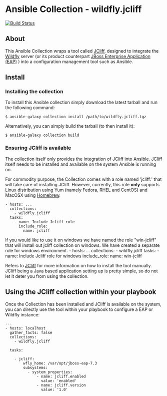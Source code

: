 # Ansible Collection - wildfly.jcliff

[![Build Status](https://github.com/ansible-middleware/ansible_collections_jcliff/workflows/CI/badge.svg?branch=master)](https://github.com/ansible-middleware/ansible_collections_jcliff/actions/workflows/ci.yml)

## About

This Ansible Collection wraps a tool called [JCliff](https://github.com/bserdar/jcliff), designed to integrate the [Wildfly](https://wildfly.org/) server (or its product counterpart  [JBoss Enterprise Application (EAP)](https://www.redhat.com/en/technologies/jboss-middleware/application-platform) ) into a configuration management tool such as Ansible.

## Install

### Installing the collection

To install this Ansible collection simply download the latest tarball and run the following command:

    $ ansible-galaxy collection install /path/to/wildfly.jcliff.tgz

Alternatively, you can simply build the tarball (to then install it):

    $ ansible-galaxy collection build

### Ensuring JCliff is available

The collection itself only provides the integration of JCliff into Ansible. JCliff itself needs to be installed and available on the system Ansible is running on.

For commodity purpose, the Collection comes with a role named 'jcliff:' that will take care of installing JCliff. However, currently, this role **only** supports Linux distribution using Yum (namely Fedora, RHEL and CentOS) and MacOSX using [Homebrew](https://brew.sh/).

    - hosts: ...
      collections:
        - wildfly.jcliff
      tasks:
        - name: Include Jcliff role
          include_role:
            name: jcliff

If you would like to use it on windows we have named the role "win-jcliff" that will install out jcliff collection on windows. We have created a separate role for windows environment.
    - hosts: ...
      collections:
        - wildfly.jcliff
      tasks:
        - name: Include Jcliff role for windows
          include_role:
            name: win-jcliff


Refers to [JCliff](https://github.com/bserdar/jcliff) for more information on how to install the tool manually. JCliff being a Java based application setting up is pretty simple, so do not let it deter you from using the collection.

## Using the JCliff collection within your playbook

Once the Collection has been installed and JCliff is available on the system, you can directly use the tool within your playbook to configure a EAP or Wildfly instance:

    ---
    - hosts: localhost
      gather_facts: false
      collections:
        - wildfly.jcliff

      tasks:

        - jcliff:
            wfly_home: /var/opt/jboss-eap-7.3
            subsystems:
              - system_properties:
                  - name: jcliff.enabled
                    value: 'enabled'
                  - name: jcliff.version
                    value: '1.0'
